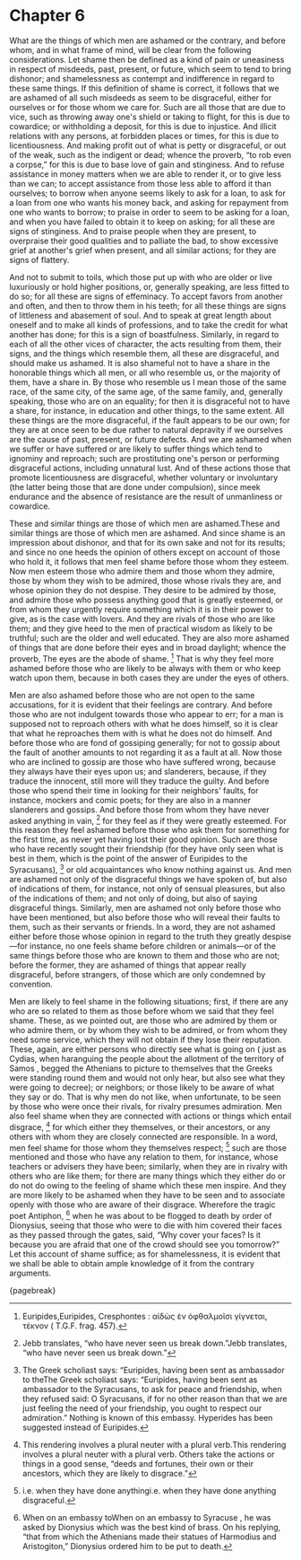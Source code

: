 # Chapter 6

What are the things of which men are ashamed or the contrary, and before whom, and in what frame of mind, will be clear from the following
considerations. Let shame then be defined as a kind of pain or uneasiness in respect of misdeeds, past, present, or future, which seem to tend to
bring dishonor; and shamelessness as contempt and indifference in regard to these same things. If this definition of shame is correct, it follows
that we are ashamed of all such misdeeds as seem to be disgraceful, either for ourselves or for those whom we care for. Such are all those that are
due to vice, such as throwing away one's shield or taking to flight, for this is due to cowardice; or withholding a deposit, for this is due to
injustice. And illicit relations with any persons, at forbidden places or times, for this is due to licentiousness. And making profit out of what is
petty or disgraceful, or out of the weak, such as the indigent or dead; whence the proverb, “to rob even a corpse,” for this is due to base love of
gain and stinginess. And to refuse assistance in money matters when we are able to render it, or to give less than we can; to accept assistance from
those less able to afford it than ourselves; to borrow when anyone seems likely to ask for a loan, to ask for a loan from one who wants his money
back, and asking for repayment from one who wants to borrow; to praise in order to seem to be asking for a loan, and when you have failed to obtain
it to keep on asking; for all these are signs of stinginess. And to praise people when they are present, to overpraise their good qualities and to
palliate the bad, to show excessive grief at another's grief when present, and all similar actions; for they are signs of flattery.

And not to submit to toils, which those put up with who are older or live luxuriously or hold higher positions, or, generally speaking, are less
fitted to do so; for all these are signs of effeminacy. To accept favors from another and often, and then to throw them in his teeth; for all these
things are signs of littleness and abasement of soul. And to speak at great length about oneself and to make all kinds of professions, and to take
the credit for what another has done; for this is a sign of boastfulness. Similarly, in regard to each of all the other vices of character, the acts
resulting from them, their signs, and the things which resemble them, all these are disgraceful, and should make us ashamed. It is also shameful not
to have a share in the honorable things which all men, or all who resemble us, or the majority of them, have a share in. By those who resemble us I
mean those of the same race, of the same city, of the same age, of the same family, and, generally speaking, those who are on an equality; for then
it is disgraceful not to have a share, for instance, in education and other things, to the same extent. All these things are the more disgraceful,
if the fault appears to be our own; for they are at once seen to be due rather to natural depravity if we ourselves are the cause of past, present,
or future defects. And we are ashamed when we suffer or have suffered or are likely to suffer things which tend to ignominy and reproach; such are
prostituting one's person or performing disgraceful actions, including unnatural lust. And of these actions those that promote licentiousness are
disgraceful, whether voluntary or involuntary (the latter being those that are done under compulsion), since meek endurance and the absence of
resistance are the result of unmanliness or cowardice.

These and similar things are those of which men are ashamed.These and similar things are those of which men are ashamed. And since shame is an
impression about dishonor, and that for its own sake and not for its results; and since no one heeds the opinion of others except on account of
those who hold it, it follows that men feel shame before those whom they esteem. Now men esteem those who admire them and those whom they admire,
those by whom they wish to be admired, those whose rivals they are, and whose opinion they do not despise. They desire to be admired by those, and
admire those who possess anything good that is greatly esteemed, or from whom they urgently require something which it is in their power to give, as
is the case with lovers. And they are rivals of those who are like them; and they give heed to the men of practical wisdom as likely to be truthful;
such are the older and well educated. They are also more ashamed of things that are done before their eyes and in broad daylight; whence the
proverb, The eyes are the abode of shame. [^^5_1] That is why they feel more ashamed before those who are likely to be always with them or who keep
watch upon them, because in both cases they are under the eyes of others.

Men are also ashamed before those who are not open to the same accusations, for it is evident that their feelings are contrary. And before those who
are not indulgent towards those who appear to err; for a man is supposed not to reproach others with what he does himself, so it is clear that what
he reproaches them with is what he does not do himself. And before those who are fond of gossiping generally; for not to gossip about the fault of
another amounts to not regarding it as a fault at all. Now those who are inclined to gossip are those who have suffered wrong, because they always
have their eyes upon us; and slanderers, because, if they traduce the innocent, still more will they traduce the guilty. And before those who spend
their time in looking for their neighbors' faults, for instance, mockers and comic poets; for they are also in a manner slanderers and gossips. And
before those from whom they have never asked anything in vain, [^^5_2] for they feel as if they were greatly esteemed. For this reason they feel
ashamed before those who ask them for something for the first time, as never yet having lost their good opinion. Such are those who have recently
sought their friendship (for they have only seen what is best in them, which is the point of the answer of Euripides to the Syracusans), [^^5_3] or
old acquaintances who know nothing against us. And men are ashamed not only of the disgraceful things we have spoken of, but also of indications of
them, for instance, not only of sensual pleasures, but also of the indications of them; and not only of doing, but also of saying disgraceful
things. Similarly, men are ashamed not only before those who have been mentioned, but also before those who will reveal their faults to them, such
as their servants or friends. In a word, they are not ashamed either before those whose opinion in regard to the truth they greatly despise—for
instance, no one feels shame before children or animals—or of the same things before those who are known to them and those who are not; before the
former, they are ashamed of things that appear really disgraceful, before strangers, of those which are only condemned by convention.

Men are likely to feel shame in the following situations; first, if there are any who are so related to them as those before whom we said that they
feel shame. These, as we pointed out, are those who are admired by them or who admire them, or by whom they wish to be admired, or from whom they
need some service, which they will not obtain if they lose their reputation. These, again, are either persons who directly see what is going on (
just as Cydias, when haranguing the people about the allotment of the territory of Samos , begged the Athenians to picture to themselves that the
Greeks were standing round them and would not only hear, but also see what they were going to decree); or neighbors; or those likely to be aware of
what they say or do. That is why men do not like, when unfortunate, to be seen by those who were once their rivals, for rivalry presumes admiration.
Men also feel shame when they are connected with actions or things which entail disgrace, [^^5_4] for which either they themselves, or their
ancestors, or any others with whom they are closely connected are responsible. In a word, men feel shame for those whom they themselves
respect; [^^5_5] such are those mentioned and those who have any relation to them, for instance, whose teachers or advisers they have been;
similarly, when they are in rivalry with others who are like them; for there are many things which they either do or do not do owing to the feeling
of shame which these men inspire. And they are more likely to be ashamed when they have to be seen and to associate openly with those who are aware
of their disgrace. Wherefore the tragic poet Antiphon, [^^5_6] when he was about to be flogged to death by order of Dionysius, seeing that those who
were to die with him covered their faces as they passed through the gates, said, “Why cover your faces? Is it because you are afraid that one of the
crowd should see you tomorrow?” Let this account of shame suffice; as for shamelessness, it is evident that we shall be able to obtain ample
knowledge of it from the contrary arguments.

{pagebreak}

[^^5_1]: Euripides,Euripides, Cresphontes : αἰδὼς ἐν ὀφθαλμοῖσι γίγνεται, τέκνον ( T.G.F. frag. 457).

[^^5_2]: Jebb translates, “who have never seen us break down.”Jebb translates, “who have never seen us break down.”

[^^5_3]: The Greek scholiast says: “Euripides, having been sent as ambassador to theThe Greek scholiast says: “Euripides, having been sent as
ambassador to the Syracusans, to ask for peace and friendship, when they refused said: O Syracusans, if for no other reason than that we are just
feeling the need of your friendship, you ought to respect our admiration.” Nothing is known of this embassy. Hyperides has been suggested instead of
Euripides.

[^^5_4]: This rendering involves a plural neuter with a plural verb.This rendering involves a plural neuter with a plural verb. Others take the
actions or things in a good sense, “deeds and fortunes, their own or their ancestors, which they are likely to disgrace.”

[^^5_5]: i.e. when they have done anythingi.e. when they have done anything disgraceful.

[^^5_6]: When on an embassy toWhen on an embassy to Syracuse , he was asked by Dionysius which was the best kind of brass. On his replying, “that
from which the Athenians made their statues of Harmodius and Aristogiton,” Dionysius ordered him to be put to death. 

